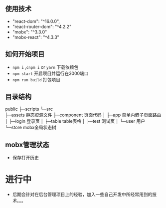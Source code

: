## 使用技术

- "react-dom": "^16.0.0",
- "react-router-dom": "^4.2.2"
- "mobx": "^3.3.0"
- "mobx-react": "^4.3.3"

## 如何开始项目


* `npm i` ,`cnpm i` or `yarn` 下载依赖包
* `npm start` 开启项目并运行在3000端口
* `npm run build` 打包项目

## 目录结构


public
├─scripts
└─src        
    ├─assets       静态资源文件
    ├─component    页面代码
    │  ├─app       菜单内嵌子页面路由
    │  ├─login     登录页
    │  ├─table     table表格
    │  ├─test      测试页
    │  └─user      用户
    └─store        mobx全局状态树


##  mobx管理状态
* 保存打开历史

# 进行中
* 后期会针对在后台管理项目上的经验，加入一些自己开发中所经常用到的技术。。。
